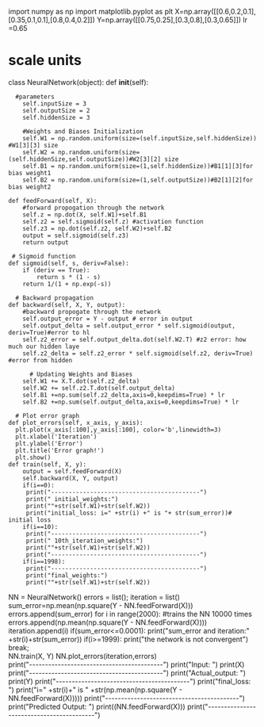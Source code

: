 import numpy as np
import matplotlib.pyplot as plt
X=np.array([[0.6,0.2,0.1],[0.35,0.1,0.1],[0.8,0.4,0.2]])
Y=np.array([[0.75,0.25],[0.3,0.8],[0.3,0.65]])
lr =0.65
# scale units
class NeuralNetwork(object):
    def __init__(self):
        
      #parameters
        self.inputSize = 3 
        self.outputSize = 2
        self.hiddenSize = 3
        
        #Weights and Biases Initialization
        self.W1 = np.random.uniform(size=(self.inputSize,self.hiddenSize)) #W1[3][3] size
        self.W2 = np.random.uniform(size=(self.hiddenSize,self.outputSize))#W2[3][2] size
        self.B1 = np.random.uniform(size=(1,self.hiddenSize))#B1[1][3]for bias weight1
        self.B2 = np.random.uniform(size=(1,self.outputSize))#B2[1][2]for bias weight2
        
    def feedForward(self, X):
        #forward propogation through the network
        self.z = np.dot(X, self.W1)+self.B1
        self.z2 = self.sigmoid(self.z) #activation function
        self.z3 = np.dot(self.z2, self.W2)+self.B2 
        output = self.sigmoid(self.z3)
        return output

     # Sigmoid function   
    def sigmoid(self, s, deriv=False):
        if (deriv == True):
            return s * (1 - s)
        return 1/(1 + np.exp(-s))
     
      # Backward propagation    
    def backward(self, X, Y, output):
        #backward propogate through the network
        self.output_error = Y - output # error in output
        self.output_delta = self.output_error * self.sigmoid(output, deriv=True)#error to hl
        self.z2_error = self.output_delta.dot(self.W2.T) #z2 error: how much our hidden laye
        self.z2_delta = self.z2_error * self.sigmoid(self.z2, deriv=True) #error from hidden 

          # Updating Weights and Biases
        self.W1 += X.T.dot(self.z2_delta)         
        self.W2 += self.z2.T.dot(self.output_delta)
        self.B1 +=np.sum(self.z2_delta,axis=0,keepdims=True) * lr
        self.B2 +=np.sum(self.output_delta,axis=0,keepdims=True) * lr 

      # Plot error graph
    def plot_errors(self, x_axis, y_axis):
      plt.plot(x_axis[:100],y_axis[:100], color='b',linewidth=3)
      plt.xlabel('Iteration')
      plt.ylabel('Error')
      plt.title('Error graph!')
      plt.show()
    def train(self, X, y):
        output = self.feedForward(X)
        self.backward(X, Y, output)
        if(i==0):
         print("------------------------------------------")
         print(" initial_weights:")
         print(""+str(self.W1)+str(self.W2))
         print("initial_loss: i=" +str(i) +" is "+ str(sum_error))# initial loss
        if(i==10):
         print("------------------------------------------")
         print(" 10th_iteration_weights:")
         print(""+str(self.W1)+str(self.W2))
         print("------------------------------------------")
        if(i==1998):
         print("------------------------------------------")
         print("final_weights:")
         print(""+str(self.W1)+str(self.W2))
NN = NeuralNetwork()
errors = list();
iteration = list()
sum_error=np.mean(np.square(Y - NN.feedForward(X)))
errors.append(sum_error)
for i in range(2000): #trains the NN 10000 times
    errors.append(np.mean(np.square(Y - NN.feedForward(X))))
    iteration.append(i)
    if(sum_error<=0.0001):
         print("sum_error and iteration:" +str(i)+str(sum_error))
    if(i>=1999):
          print("the network is not convergent")
          break;    
    NN.train(X, Y) 
NN.plot_errors(iteration,errors)    
print("------------------------------------------")
print("Input: ")
print(X)
print("------------------------------------------")
print("Actual_output: ")
print(Y)
print("------------------------------------------")
print("final_loss: ")
print("i=" +str(i)+" is " +str(np.mean(np.square(Y - NN.feedForward(X)))))
print("------------------------------------------")
print("Predicted Output: ")
print((NN.feedForward(X)))
print("------------------------------------------")
